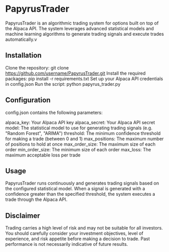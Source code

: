 # PapyrusTrader
 PapyrusTrader is an algorithmic trading system for options built on top of the Alpaca API. The system leverages advanced statistical models and machine learning algorithms to generate trading signals and execute trades automatically.v

## Installation
Clone the repository: git clone https://github.com/username/PapyrusTrader.git
Install the required packages: pip install -r requirements.txt
Set up your Alpaca API credentials in config.json
Run the script: python papyrus_trader.py
## Configuration
config.json contains the following parameters:

alpaca_key: Your Alpaca API key
alpaca_secret: Your Alpaca API secret
model: The statistical model to use for generating trading signals (e.g. "Random Forest", "ARIMA")
threshold: The minimum confidence threshold for making a trade (between 0 and 1)
max_positions: The maximum number of positions to hold at once
max_order_size: The maximum size of each order
min_order_size: The minimum size of each order
max_loss: The maximum acceptable loss per trade
## Usage
PapyrusTrader runs continuously and generates trading signals based on the configured statistical model. When a signal is generated with a confidence greater than the specified threshold, the system executes a trade through the Alpaca API.

## Disclaimer
Trading carries a high level of risk and may not be suitable for all investors. You should carefully consider your investment objectives, level of experience, and risk appetite before making a decision to trade. Past performance is not necessarily indicative of future results.